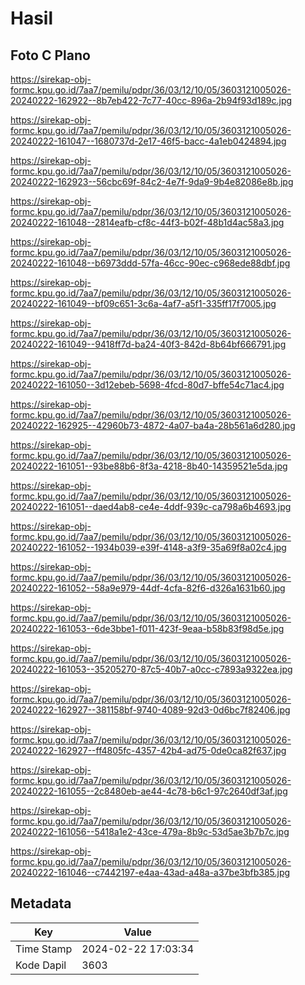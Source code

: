 # Hasil

## Foto C Plano

https://sirekap-obj-formc.kpu.go.id/7aa7/pemilu/pdpr/36/03/12/10/05/3603121005026-20240222-162922--8b7eb422-7c77-40cc-896a-2b94f93d189c.jpg

https://sirekap-obj-formc.kpu.go.id/7aa7/pemilu/pdpr/36/03/12/10/05/3603121005026-20240222-161047--1680737d-2e17-46f5-bacc-4a1eb0424894.jpg

https://sirekap-obj-formc.kpu.go.id/7aa7/pemilu/pdpr/36/03/12/10/05/3603121005026-20240222-162923--56cbc69f-84c2-4e7f-9da9-9b4e82086e8b.jpg

https://sirekap-obj-formc.kpu.go.id/7aa7/pemilu/pdpr/36/03/12/10/05/3603121005026-20240222-161048--2814eafb-cf8c-44f3-b02f-48b1d4ac58a3.jpg

https://sirekap-obj-formc.kpu.go.id/7aa7/pemilu/pdpr/36/03/12/10/05/3603121005026-20240222-161048--b6973ddd-57fa-46cc-90ec-c968ede88dbf.jpg

https://sirekap-obj-formc.kpu.go.id/7aa7/pemilu/pdpr/36/03/12/10/05/3603121005026-20240222-161049--bf09c651-3c6a-4af7-a5f1-335ff17f7005.jpg

https://sirekap-obj-formc.kpu.go.id/7aa7/pemilu/pdpr/36/03/12/10/05/3603121005026-20240222-161049--9418ff7d-ba24-40f3-842d-8b64bf666791.jpg

https://sirekap-obj-formc.kpu.go.id/7aa7/pemilu/pdpr/36/03/12/10/05/3603121005026-20240222-161050--3d12ebeb-5698-4fcd-80d7-bffe54c71ac4.jpg

https://sirekap-obj-formc.kpu.go.id/7aa7/pemilu/pdpr/36/03/12/10/05/3603121005026-20240222-162925--42960b73-4872-4a07-ba4a-28b561a6d280.jpg

https://sirekap-obj-formc.kpu.go.id/7aa7/pemilu/pdpr/36/03/12/10/05/3603121005026-20240222-161051--93be88b6-8f3a-4218-8b40-14359521e5da.jpg

https://sirekap-obj-formc.kpu.go.id/7aa7/pemilu/pdpr/36/03/12/10/05/3603121005026-20240222-161051--daed4ab8-ce4e-4ddf-939c-ca798a6b4693.jpg

https://sirekap-obj-formc.kpu.go.id/7aa7/pemilu/pdpr/36/03/12/10/05/3603121005026-20240222-161052--1934b039-e39f-4148-a3f9-35a69f8a02c4.jpg

https://sirekap-obj-formc.kpu.go.id/7aa7/pemilu/pdpr/36/03/12/10/05/3603121005026-20240222-161052--58a9e979-44df-4cfa-82f6-d326a1631b60.jpg

https://sirekap-obj-formc.kpu.go.id/7aa7/pemilu/pdpr/36/03/12/10/05/3603121005026-20240222-161053--6de3bbe1-f011-423f-9eaa-b58b83f98d5e.jpg

https://sirekap-obj-formc.kpu.go.id/7aa7/pemilu/pdpr/36/03/12/10/05/3603121005026-20240222-161053--35205270-87c5-40b7-a0cc-c7893a9322ea.jpg

https://sirekap-obj-formc.kpu.go.id/7aa7/pemilu/pdpr/36/03/12/10/05/3603121005026-20240222-162927--381158bf-9740-4089-92d3-0d6bc7f82406.jpg

https://sirekap-obj-formc.kpu.go.id/7aa7/pemilu/pdpr/36/03/12/10/05/3603121005026-20240222-162927--ff4805fc-4357-42b4-ad75-0de0ca82f637.jpg

https://sirekap-obj-formc.kpu.go.id/7aa7/pemilu/pdpr/36/03/12/10/05/3603121005026-20240222-161055--2c8480eb-ae44-4c78-b6c1-97c2640df3af.jpg

https://sirekap-obj-formc.kpu.go.id/7aa7/pemilu/pdpr/36/03/12/10/05/3603121005026-20240222-161056--5418a1e2-43ce-479a-8b9c-53d5ae3b7b7c.jpg

https://sirekap-obj-formc.kpu.go.id/7aa7/pemilu/pdpr/36/03/12/10/05/3603121005026-20240222-161046--c7442197-e4aa-43ad-a48a-a37be3bfb385.jpg


## Metadata

| Key        | Value               |
| ---------- | ------------------- |
| Time Stamp | 2024-02-22 17:03:34 |
| Kode Dapil | 3603                |



